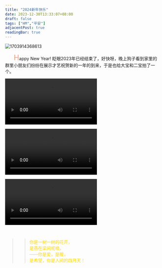 ```yaml
---
title: "2024新年快乐"
date: 2023-12-30T13:33:07+08:00
draft: false
tags: ["HM","平安"]
adjacentPost: true
readingBar: true
---
```

![1703914368613](https://cdn.jsdelivr.net/gh/tosspi/picx-images-hosting@master/1703914368613.jpg)


&emsp;&emsp;<font size=5 color=#ffa07a>H</font>appy New Year!   眨眼2023年已经结束了，好快呀，晚上狗子看到家里的群里小朋友们纷纷在展示才艺祝贺新的一年的到来，于是也给大宝和二宝拍了一个。


<video src="https://cdn.jsdelivr.net/gh/tosspi/mumu@main/uPic/231230-1.mp4" controls></video>

<video src="https://cdn.jsdelivr.net/gh/tosspi/mumu@main/uPic/231230-2.mp4" controls></video>

<video src="https://cdn.jsdelivr.net/gh/tosspi/mumu@main/uPic/231230-3.mp4" controls></video>



<br>


> > <font color=#ffd700>你是一树一树的花开，<br>
> > 是燕在梁间呢喃，<br>
> > ——你是爱，是暖，<br>
> > 是希望，你是人间的四月天！</font><br>
